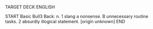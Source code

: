 TARGET DECK
ENGLISH

START
Basic
Bull3
Back: n. 1 slang a nonsense. B unnecessary routine tasks. 2 absurdly illogical statement. [origin unknown]
END
